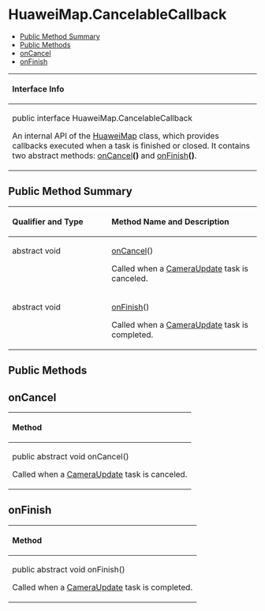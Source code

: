 # HuaweiMap.CancelableCallback<a name="EN-US_TOPIC_0000001099181228"></a>

-   [Public Method Summary](#section5256441191014)
-   [Public Methods](#section1938934116158)
-   [onCancel](#section1867917349161)
-   [onFinish](#section153541721172312)


<a name="table3181mcpsimp"></a>
<table><thead align="left"><tr id="row3185mcpsimp"><th class="cellrowborder" valign="top" width="100%" id="mcps1.1.2.1.1"><p id="p3187mcpsimp"><a name="p3187mcpsimp"></a><a name="p3187mcpsimp"></a>Interface Info</p>
</th>
</tr>
</thead>
<tbody><tr id="row3188mcpsimp"><td class="cellrowborder" valign="top" width="100%" headers="mcps1.1.2.1.1 "><p id="p172631917230"><a name="p172631917230"></a><a name="p172631917230"></a>public interface HuaweiMap.CancelableCallback</p>
<p id="p3190mcpsimp"><a name="p3190mcpsimp"></a><a name="p3190mcpsimp"></a>An internal API of the <a href="huaweimap.md">HuaweiMap</a> class, which provides callbacks executed when a task is finished or closed. It contains two abstract methods: <a href="#section1867917349161">onCancel</a><strong id="b15902202114306"><a name="b15902202114306"></a><a name="b15902202114306"></a>()</strong> and <a href="#section153541721172312">onFinish</a><strong id="b1810918243306"><a name="b1810918243306"></a><a name="b1810918243306"></a>()</strong>.</p>
</td>
</tr>
</tbody>
</table>

## Public Method Summary<a name="section5256441191014"></a>

<a name="table3196mcpsimp"></a>
<table><thead align="left"><tr id="row3201mcpsimp"><th class="cellrowborder" valign="top" width="40%" id="mcps1.1.3.1.1"><p id="p3203mcpsimp"><a name="p3203mcpsimp"></a><a name="p3203mcpsimp"></a>Qualifier and Type</p>
</th>
<th class="cellrowborder" valign="top" width="60%" id="mcps1.1.3.1.2"><p id="p3205mcpsimp"><a name="p3205mcpsimp"></a><a name="p3205mcpsimp"></a>Method Name and Description</p>
</th>
</tr>
</thead>
<tbody><tr id="row3206mcpsimp"><td class="cellrowborder" valign="top" width="40%" headers="mcps1.1.3.1.1 "><p id="p3208mcpsimp"><a name="p3208mcpsimp"></a><a name="p3208mcpsimp"></a>abstract void</p>
</td>
<td class="cellrowborder" valign="top" width="60%" headers="mcps1.1.3.1.2 "><p id="p3210mcpsimp"><a name="p3210mcpsimp"></a><a name="p3210mcpsimp"></a><a href="#section1867917349161">onCancel</a>()</p>
<p id="p14848192814456"><a name="p14848192814456"></a><a name="p14848192814456"></a>Called when a <a href="cameraupdate.md">CameraUpdate</a> task is canceled.</p>
</td>
</tr>
<tr id="row3211mcpsimp"><td class="cellrowborder" valign="top" width="40%" headers="mcps1.1.3.1.1 "><p id="p3213mcpsimp"><a name="p3213mcpsimp"></a><a name="p3213mcpsimp"></a>abstract void</p>
</td>
<td class="cellrowborder" valign="top" width="60%" headers="mcps1.1.3.1.2 "><p id="p3215mcpsimp"><a name="p3215mcpsimp"></a><a name="p3215mcpsimp"></a><a href="#section153541721172312">onFinish</a>()</p>
<p id="p17679182944520"><a name="p17679182944520"></a><a name="p17679182944520"></a>Called when a <a href="cameraupdate.md">CameraUpdate</a> task is completed.</p>
</td>
</tr>
</tbody>
</table>

## Public Methods<a name="section1938934116158"></a>

## onCancel<a name="section1867917349161"></a>

<a name="table3218mcpsimp"></a>
<table><thead align="left"><tr id="row3222mcpsimp"><th class="cellrowborder" valign="top" width="100%" id="mcps1.1.2.1.1"><p id="p3224mcpsimp"><a name="p3224mcpsimp"></a><a name="p3224mcpsimp"></a>Method</p>
</th>
</tr>
</thead>
<tbody><tr id="row3225mcpsimp"><td class="cellrowborder" valign="top" width="100%" headers="mcps1.1.2.1.1 "><p id="p3227mcpsimp"><a name="p3227mcpsimp"></a><a name="p3227mcpsimp"></a>public abstract void onCancel()</p>
<p id="p05471530235"><a name="p05471530235"></a><a name="p05471530235"></a>Called when a <a href="cameraupdate.md">CameraUpdate</a> task is canceled.</p>
</td>
</tr>
</tbody>
</table>

## onFinish<a name="section153541721172312"></a>

<a name="table3238mcpsimp"></a>
<table><thead align="left"><tr id="row3242mcpsimp"><th class="cellrowborder" valign="top" width="100%" id="mcps1.1.2.1.1"><p id="p3244mcpsimp"><a name="p3244mcpsimp"></a><a name="p3244mcpsimp"></a>Method</p>
</th>
</tr>
</thead>
<tbody><tr id="row3245mcpsimp"><td class="cellrowborder" valign="top" width="100%" headers="mcps1.1.2.1.1 "><p id="p3247mcpsimp"><a name="p3247mcpsimp"></a><a name="p3247mcpsimp"></a>public abstract void onFinish()</p>
<p id="p9447040132315"><a name="p9447040132315"></a><a name="p9447040132315"></a>Called when a <a href="cameraupdate.md">CameraUpdate</a> task is completed.</p>
</td>
</tr>
</tbody>
</table>

